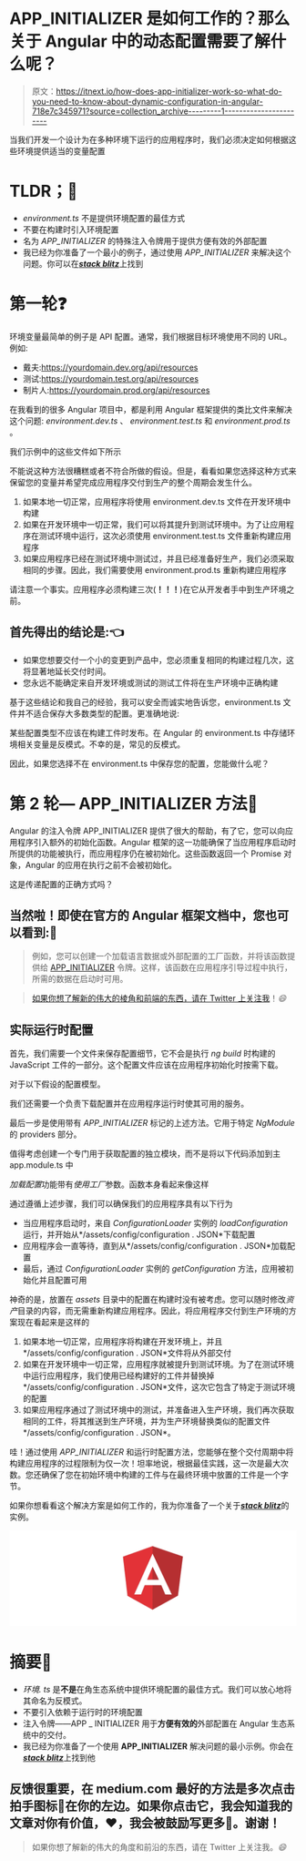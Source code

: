 # APP_INITIALIZER 是如何工作的？那么关于 Angular 中的动态配置需要了解什么呢？

> 原文：<https://itnext.io/how-does-app-initializer-work-so-what-do-you-need-to-know-about-dynamic-configuration-in-angular-718e7c345971?source=collection_archive---------1----------------------->

当我们开发一个设计为在多种环境下运行的应用程序时，我们必须决定如何根据这些环境提供适当的变量配置

# **TLDR；📕**

*   *environment.ts* 不是提供环境配置的最佳方式
*   不要在构建时引入环境配置
*   名为 *APP_INITIALIZER* 的特殊注入令牌用于提供方便有效的外部配置
*   我已经为你准备了一个最小的例子，通过使用 *APP_INITIALIZER* 来解决这个问题。你可以在[***stack blitz***](https://stackblitz.com/edit/angular-configuration-with-app-initializer)上找到

# 第一轮❓

环境变量最简单的例子是 API 配置。通常，我们根据目标环境使用不同的 URL。例如:

*   戴夫:https://yourdomain.dev.org/api/resources
*   测试:https://yourdomain.test.org/api/resources
*   制片人:https://yourdomain.prod.org/api/resources

在我看到的很多 Angular 项目中，都是利用 Angular 框架提供的类比文件来解决这个问题: *environment.dev.ts* 、 *environment.test.ts* 和 *environment.prod.ts* 。

我们示例中的这些文件如下所示

不能说这种方法很糟糕或者不符合所做的假设。但是，看看如果您选择这种方式来保留您的变量并希望完成应用程序交付到生产的整个周期会发生什么。

1.  如果本地一切正常，应用程序将使用 environment.dev.ts 文件在开发环境中构建
2.  如果在开发环境中一切正常，我们可以将其提升到测试环境中。为了让应用程序在测试环境中运行，这次必须使用 environment.test.ts 文件重新构建应用程序
3.  如果应用程序已经在测试环境中测试过，并且已经准备好生产，我们必须采取相同的步骤。因此，我们需要使用 environment.prod.ts 重新构建应用程序

请注意一个事实。应用程序必须构建三次(**！！！**)在它从开发者手中到生产环境之前。

## 首先得出的结论是:👈

*   如果您想要交付一个小的变更到产品中，您必须重复相同的构建过程几次，这将显著地延长交付时间。
*   您永远不能确定来自开发环境或测试的测试工件将在生产环境中正确构建

基于这些结论和我自己的经验，我可以安全而诚实地告诉您，environment.ts 文件并不适合保存大多数类型的配置。更准确地说:

某些配置类型不应该在构建工件时发布。在 Angular 的 environment.ts 中存储环境相关变量是反模式。不幸的是，常见的反模式。

因此，如果您选择不在 environment.ts 中保存您的配置，您能做什么呢？

# 第 2 轮— APP_INITIALIZER 方法💪

Angular 的注入令牌 APP_INITIALIZER 提供了很大的帮助，有了它，您可以向应用程序引入额外的初始化函数。Angular 框架的这一功能确保了当应用程序启动时所提供的功能被执行，而应用程序仍在被初始化。这些函数返回一个 Promise 对象，Angular 的应用在执行之前不会被初始化。

这是传递配置的正确方式吗？

## 当然啦！即使在官方的 Angular 框架文档中，您也可以看到:📕

> 例如，您可以创建一个加载语言数据或外部配置的工厂函数，并将该函数提供给 [APP_INITIALIZER](https://angular.io/api/core/APP_INITIALIZER) 令牌。这样，该函数在应用程序引导过程中执行，所需的数据在启动时可用。

> [如果你想了解新的伟大的棱角和前端的东西，请在 Twitter 上关注我](https://twitter.com/marcin_milewicz)！*😄*

## 实际运行时配置

首先，我们需要一个文件来保存配置细节，它不会是执行 *ng build* 时构建的 JavaScript 工件的一部分。这个配置文件应该在应用程序初始化时按需下载。

对于以下假设的配置模型。

我们还需要一个负责下载配置并在应用程序运行时使其可用的服务。

最后一步是使用带有 *APP_INITIALIZER* 标记的上述方法。它用于特定 *NgModule* 的 providers 部分。

值得考虑创建一个专门用于获取配置的独立模块，而不是将以下代码添加到主 app.module.ts 中

*加载配置*功能带有*使用工厂*参数。函数本身看起来像这样

通过遵循上述步骤，我们可以确保我们的应用程序具有以下行为

*   当应用程序启动时，来自 *ConfigurationLoader* 实例的 *loadConfiguration* 运行，并开始从*/assets/config/configuration . JSON*下载配置
*   应用程序会一直等待，直到从*/assets/config/configuration . JSON*加载配置
*   最后，通过 *ConfigurationLoader* 实例的 *getConfiguration* 方法，应用被初始化并且配置可用

神奇的是，放置在 *assets* 目录中的配置在构建时没有被考虑。您可以随时修改*资产*目录的内容，而无需重新构建应用程序。因此，将应用程序交付到生产环境的方案现在看起来是这样的

1.  如果本地一切正常，应用程序将构建在开发环境上，并且*/assets/config/configuration . JSON*文件将从外部交付
2.  如果在开发环境中一切正常，应用程序就被提升到测试环境。为了在测试环境中运行应用程序，我们使用已经构建好的工件并替换掉*/assets/config/configuration . JSON*文件，这次它包含了特定于测试环境的配置
3.  如果应用程序通过了测试环境中的测试，并准备进入生产环境，我们再次获取相同的工件，将其推送到生产环境，并为生产环境替换类似的配置文件*/assets/config/configuration . JSON*。

哇！通过使用 *APP_INITIALIZER* 和运行时配置方法，您能够在整个交付周期中将构建应用程序的过程限制为仅一次！坦率地说，根据最佳实践，这一次是最大次数。您还确保了您在初始环境中构建的工件与在最终环境中放置的工件是一个字节。

如果你想看看这个解决方案是如何工作的，我为你准备了一个关于[***stack blitz***](https://stackblitz.com/edit/angular-configuration-with-app-initializer)的实例。

![](img/11bb06e170536b76359bff8fb8d6bf71.png)

# 摘要📕

*   *环境. ts* 是**不是**在角生态系统中提供环境配置的最佳方式。我们可以放心地将其命名为反模式。
*   不要引入依赖于运行时的环境配置
*   注入令牌——APP _ INITIALIZER 用于**方便有效的**外部配置在 Angular 生态系统中的交付。
*   我已经为你准备了一个使用 **APP_INITIALIZER** 解决问题的最小示例。你会在[***stack blitz***](https://stackblitz.com/edit/angular-configuration-with-app-initializer)上找到他

## 反馈很重要，在 medium.com 最好的方法是多次点击拍手图标👏在你的左边。如果你点击它，我会知道我的文章对你有价值，❤️，我会被鼓励写更多📙。谢谢！

> 如果你想了解新的伟大的角度和前沿的东西，请在 Twitter 上关注我。*😄*